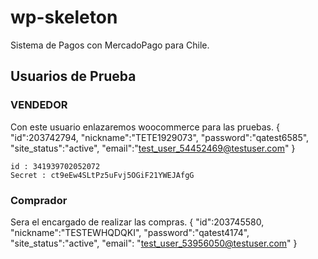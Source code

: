 # wp-skeleton

Sistema de Pagos con MercadoPago para Chile.

## Usuarios de Prueba

### VENDEDOR
Con este usuario enlazaremos woocommerce para las pruebas.
    {
        "id":203742794,
        "nickname":"TETE1929073",
        "password":"qatest6585",
        "site_status":"active",
        "email":"test_user_54452469@testuser.com"
    }

    id : 341939702052072
    Secret : ct9eEw4SLtPz5uFvj5OGiF21YWEJAfgG

### Comprador
Sera el encargado de realizar las compras.
                    {
                        "id":203745580,
                        "nickname":"TESTEWHQDQKI",
                        "password":"qatest4174",
                        "site_status":"active",
                        "email":
                        "test_user_53956050@testuser.com"
                    }
